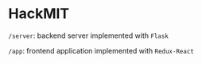 # HackMIT

`/server`: backend server implemented with `Flask`

`/app`: frontend application implemented with `Redux-React`